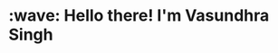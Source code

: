 <h1 align="left" id="vasundhrasingh25">:wave: Hello there! I'm Vasundhra Singh</h1>

<!--
**vasundhrasingh25/vasundhrasingh25** is a ✨ _special_ ✨ repository because its `README.md` (this file) appears on your GitHub profile.

Here are some ideas to get you started:


- 🔭 I’m currently working on ...
- 🌱 I’m currently learning ...
- 👯 I’m looking to collaborate on ...
- 🤔 I’m looking for help with ...
- 💬 Ask me about ...
- 📫 How to reach me: ...
- 😄 Pronouns: ...
- ⚡ Fun fact: ...
- -->

<!--![Github stats](https://github-readme-stats.vercel.app/api?username=vasundhrasingh25)-->
